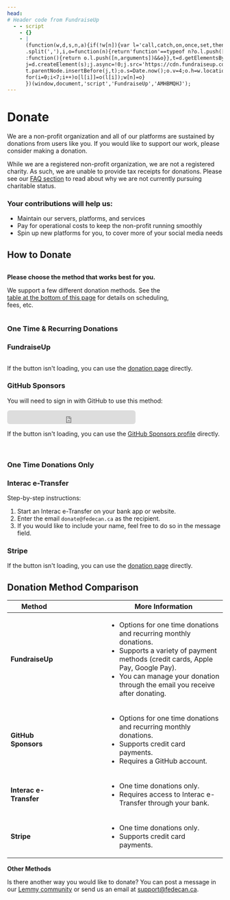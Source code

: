 ```yaml
---
head:
# Header code from FundraiseUp
  - - script
    - {}
    - |
      (function(w,d,s,n,a){if(!w[n]){var l='call,catch,on,once,set,then,track'
      .split(','),i,o=function(n){return'function'==typeof n?o.l.push([arguments])&&o
      :function(){return o.l.push([n,arguments])&&o}},t=d.getElementsByTagName(s)[0],
      j=d.createElement(s);j.async=!0;j.src='https://cdn.fundraiseup.com/widget/'+a+'';
      t.parentNode.insertBefore(j,t);o.s=Date.now();o.v=4;o.h=w.location.href;o.l=[];
      for(i=0;i<7;i++)o[l[i]]=o(l[i]);w[n]=o}
      })(window,document,'script','FundraiseUp','AMHBMQHJ');
---
```


# Donate

We are a non-profit organization and all of our platforms are sustained by donations from users like you. If you would like to support our work, please consider making a donation. 

While we are a registered non-profit organization, we are not a registered charity. As such, we are unable to provide tax receipts for donations. Please see our [FAQ section](guide/fedecan/faq#_2-why-are-you-not-a-registered-charity) to read about why we are not currently pursuing charitable status.

### Your contributions will help us:

- Maintain our servers, platforms, and services
- Pay for operational costs to keep the non-profit running smoothly
- Spin up new platforms for you, to cover more of your social media needs

## How to Donate

<div style="display: flex; align-items: center;">
  <div style="flex: 0 0 75%;">
    <p><b>Please choose the method that works best for you.</b></p>
    <p> We support a few different donation methods. See the <a href="#donation-method-comparison">table at the bottom of this page</a> for details on scheduling, fees, etc.</p>
  </div>
  <Icon icon="fluent-mdl2:compare-uneven" width="3em" height="3em" style="flex: 0 0 25%;" />
</div>



### One Time & Recurring Donations

<div class="cards-container">
  <div class="card">
    <h3 class="text-with-icon">
      <Icon icon="iconoir:donate" width="1.2em" height="1.2em" />
        FundraiseUp
    </h3>
    <InfoPill type="warn" label="Fees apply" hoverText="FundraiseUp charges a fee for processing donations."/>
    <div style="display: flex; justify-content: center; width: 100%;">
      <a href="#XWUTTLQG" style="display: none"></a>
    </div>
    <p>If the button isn't loading, you can use the <a href="https://fedecan.donorsupport.co/page/general-donations">donation page</a> directly.</p>
  </div>

  <div class="card">
    <h3 class="text-with-icon">
      <Icon icon="mdi:github" width="1.2em" height="1.2em" />
      GitHub Sponsors
    </h3>
    <InfoPill type="ok" label="No fees" hoverText="We will receive 100% of your donation."/>
    <p>
      You will need to sign in with GitHub to use this method:
    </p>
    <iframe src="https://github.com/sponsors/fedecan-ca/button" title="Sponsor fedecan-ca" height="32"  style="border: 0; border-radius: 6px;"></iframe>
    <p>If the button isn't loading, you can use the <a href="https://github.com/sponsors/fedecan-ca">GitHub Sponsors profile</a> directly.</p>
  </div>
</div>

<!-- <div class="cards-container">
  <div class="card">
    <div style="display: flex; justify-content: space-between; align-items: center; width: 100%;">
      <h3 class="text-with-icon">
        <Icon icon="mdi:github" width="1.2em" height="1.2em" />
        GitHub Sponsors
      </h3>
    <InfoPill type="ok" label="No fees" hoverText="We will receive 100% of your donation."/>
    </div>
    <hr>
    <div style="display: flex; justify-content: center; width: 100%;">
      <iframe src="https://github.com/sponsors/fedecan-ca/button" title="Sponsor fedecan-ca" height="34" width="342" style="border: 0; border-radius: 6px;"></iframe>
    </div>
  </div>
</div> -->

<br>

### One Time Donations Only

<div class="cards-container">
  <div class="card">
    <h3 class="text-with-icon">
      <Icon icon="mingcute:send-line" width="1.2em" height="1.2em" />
      Interac e-Transfer
    </h3>
    <InfoPill type="ok" label="No fees" hoverText="We will receive 100% of your donation." />
    <p>Step-by-step instructions:</p>
    <ol>
      <li>Start an Interac e-Transfer on your bank app or website.</li>
      <li>Enter the email <code>donate@fedecan.ca</code> as the recipient.</li>
      <li>If you would like to include your name, feel free to do so in the message field.</li>
    </ol>
  </div>

  <div class="card">
    <h3 class="text-with-icon">
      <Icon icon="mingcute:stripe-line" width="1.2em" height="1.2em" />
      Stripe
    </h3>
    <InfoPill type="warn" label="Fees Apply" hoverText="Stripe charges a fee for processing donations." />
    <StripeButton />
    <p>If the button isn't loading, you can use the <a href="https://donate.stripe.com/5kAg108OT6f44uIfYY">donation page</a> directly.</p>
  </div>
</div>

## Donation Method Comparison

<table style="width: 100%;">
  <colgroup>
    <col style="width: 25%;">
    <col style="width: 20%;">
    <col style="width: 55%;">
  </colgroup>
  <thead>
    <tr>
      <th>Method</th>
      <th></th>
      <th>More Information</th>
    </tr>
  </thead>
  <tbody>
    <tr>
      <td><strong>FundraiseUp</strong></td>
      <td>
        <InfoText 
            colorType="ok" 
            icon="ic:round-schedule" 
            text="One time"
          />
        <InfoText 
            colorType="ok" 
            icon="ic:round-schedule" 
            text="Recurring"
          />
        <InfoText 
            colorType="warn"
            icon="ic:round-warning-amber"
            text="Fees Apply"
          />
      </td>
      <td>
        <ul>
          <li>Options for one time donations and recurring monthly donations.</li>
          <li>Supports a variety of payment methods (credit cards, Apple Pay, Google Pay).</li>
          <li>You can manage your donation through the email you receive after donating.</li>
        </ul>
      </td>
    </tr>
    <tr>
      <td><strong>GitHub Sponsors</strong></td>
      <td>
        <InfoText 
            colorType="ok" 
            icon="ic:round-schedule" 
            text="One time"
          />
        <InfoText 
            colorType="ok" 
            icon="ic:round-schedule" 
            text="Recurring"
          />
        <InfoText 
            colorType="ok"
            icon="ic:round-check"
            text="No fees"
          />
      </td>
      <td>
        <ul>
          <li>Options for one time donations and recurring monthly donations.</li>
          <li>Supports credit card payments.</li>
          <li>Requires a GitHub account.</li>
        </ul>
      </td>
    </tr>
    <tr>
      <td><strong>Interac e-Transfer</strong></td>
      <td>
        <InfoText 
            colorType="ok" 
            icon="ic:round-schedule" 
            text="One time"
          />
        <InfoText 
            colorType="gray" 
            icon="ic:round-schedule" 
            text="Recurring unsupported"
          />
        <InfoText 
            colorType="ok"
            icon="ic:round-check"
            text="No fees"
          />
      </td>
      <td>
        <ul>
          <li>One time donations only.</li>
          <li>Requires access to Interac e-Transfer through your bank.</li>
        </ul>
      </td>
    </tr>
    <tr>
      <td><strong>Stripe</strong></td>
      <td>
        <InfoText 
            colorType="ok" 
            icon="ic:round-schedule" 
            text="One time"
          />
        <InfoText 
            colorType="gray" 
            icon="ic:round-schedule" 
            text="Recurring unsupported"
          />
        <InfoText 
            colorType="warn"
            icon="ic:round-warning-amber"
            text="Fees Apply"
          />
      </td>
      <td>
        <ul>
          <li>One time donations only.</li>
          <li>Supports credit card payments.</li>
        </ul>
      </td>
    </tr>
  </tbody>
</table>

**Other Methods**

Is there another way you would like to donate? You can post a message in our <a href="https://lemmy.ca/c/main">Lemmy community</a> or send us an email at <a href="mailto:support@fedecan.ca">support@fedecan.ca</a>.